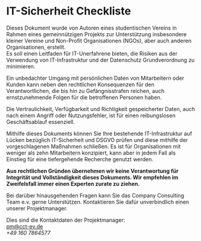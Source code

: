 # IT-Sicherheit Checkliste

Dieses Dokument wurde von Autoren eines studentischen Vereins in Rahmen eines gemeinnützigen Projekts zur Unterstützung insbesondere kleiner Vereine und Non-Profit Organisationen (NGOs), aber auch anderen Organisationen, erstellt.<br/>
Es soll einen Leitfaden für IT-Unerfahrene bieten, die Risiken aus der Verwendung von IT-Infrastruktur und der Datenschutz Grundverordnung zu minimieren.

Ein unbedachter Umgang mit persönlichen Daten von Mitarbeitern oder Kunden kann neben den rechtlichen Konsequenzen für den Verantwortlichen, die bis hin zu Gefängnisstrafen reichen, auch ernstzunehmende Folgen für die betroffenen Personen haben.

Die Vertraulichkeit, Verfügbarkeit und Richtigkeit gespeicherter Daten, auch nach einem Angriff oder Nutzungsfehler, ist für einen reibungslosen Geschäftsablauf essenziell.

Mithilfe dieses Dokuments können Sie Ihre bestehende IT-Infrastruktur auf Lücken bezüglich IT-Sicherheit und DSGVO prüfen und diese mithilfe der vorgeschlagenen Maßnahmen schließen. Es ist für Organisationen mit weniger als zehn Mitarbeitern konzipiert, kann aber in jedem Fall als Einstieg für eine tiefergehende Recherche genutzt werden.

**Aus rechtlichen Gründen übernehmen wir keine Verantwortung für Integrität und Vollständigkeit dieses Dokuments. Wir empfehlen im Zweifelsfall immer einen Experten zurate zu ziehen.**

Bei darüber hinausgehenden Fragen kann Sie das Company Consulting Team e.v. gerne Unterstützen. Kontaktieren Sie dafür unverbindlich einen unserer Projektmanager.

Dies sind die Kontaktdaten der Projektmanager: <br />
<a href="mailto:pm@cct-ev.de">pm@cct-ev.de</a> <br />
_+49 160 7864577_

